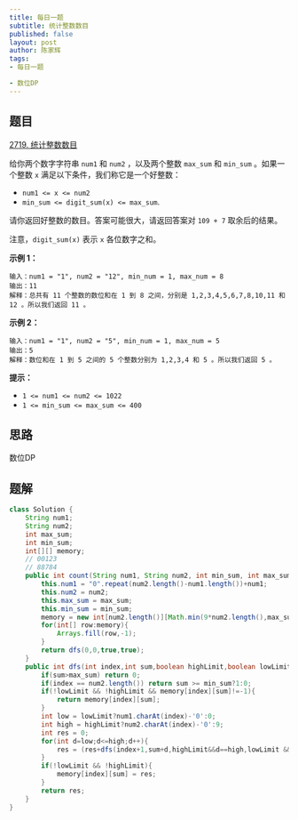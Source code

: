 ```yaml
---
title: 每日一题
subtitle: 统计整数数目
published: false
layout: post
author: 陈家辉
tags:
- 每日一题

- 数位DP
---
```


## 题目

[2719. 统计整数数目](https://leetcode.cn/problems/count-of-integers/)

给你两个数字字符串 `num1` 和 `num2` ，以及两个整数 `max_sum` 和 `min_sum` 。如果一个整数 `x` 满足以下条件，我们称它是一个好整数：

- `num1 <= x <= num2`
- `min_sum <= digit_sum(x) <= max_sum`.

请你返回好整数的数目。答案可能很大，请返回答案对 `109 + 7` 取余后的结果。

注意，`digit_sum(x)` 表示 `x` 各位数字之和。

 

**示例 1：**

```
输入：num1 = "1", num2 = "12", min_num = 1, max_num = 8
输出：11
解释：总共有 11 个整数的数位和在 1 到 8 之间，分别是 1,2,3,4,5,6,7,8,10,11 和 12 。所以我们返回 11 。
```

**示例 2：**

```
输入：num1 = "1", num2 = "5", min_num = 1, max_num = 5
输出：5
解释：数位和在 1 到 5 之间的 5 个整数分别为 1,2,3,4 和 5 。所以我们返回 5 。
```

 

**提示：**

- `1 <= num1 <= num2 <= 1022`
- `1 <= min_sum <= max_sum <= 400`

## 思路

数位DP

## 题解

```java
class Solution {
    String num1;
    String num2;
    int max_sum;
    int min_sum;
    int[][] memory;
    // 00123
    // 88784
    public int count(String num1, String num2, int min_sum, int max_sum) {
        this.num1 = "0".repeat(num2.length()-num1.length())+num1;
        this.num2 = num2;
        this.max_sum = max_sum;
        this.min_sum = min_sum;
        memory = new int[num2.length()][Math.min(9*num2.length(),max_sum)+1];
        for(int[] row:memory){
            Arrays.fill(row,-1);
        }
        return dfs(0,0,true,true);
    }
    public int dfs(int index,int sum,boolean highLimit,boolean lowLimit){
        if(sum>max_sum) return 0;
        if(index == num2.length()) return sum >= min_sum?1:0;
        if(!lowLimit && !highLimit && memory[index][sum]!=-1){
            return memory[index][sum];
        }
        int low = lowLimit?num1.charAt(index)-'0':0;
        int high = highLimit?num2.charAt(index)-'0':9;
        int res = 0;
        for(int d=low;d<=high;d++){
            res = (res+dfs(index+1,sum+d,highLimit&&d==high,lowLimit && d==low))% 1000000007;
        }
        if(!lowLimit && !highLimit){
            memory[index][sum] = res;
        }
        return res;
    }
}
```

